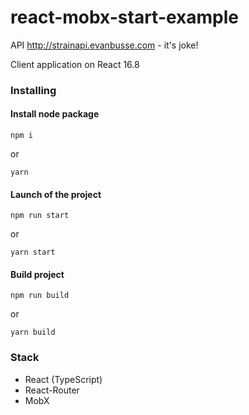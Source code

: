 # react-mobx-start-example

API http://strainapi.evanbusse.com - it's joke!

Client application on React 16.8

### Installing

#### Install node package

```
npm i
```

or

```
yarn
```

#### Launch of the project

```
npm run start
```

or

```
yarn start
```

#### Build project

```
npm run build
```

or

```
yarn build
```

### Stack

- React (TypeScript)
- React-Router
- MobX
